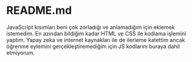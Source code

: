 <h1>README.md</h1>
JavaScript kısımları beni çok zorladığı ve anlamadığım için eklemek istemedim. En azından bildiğim kadar HTML ve CSS ile kodlama işlemini yaptım. Yapay zeka ve internet kaynakları ile de ilerleme katettim ancak öğrenme eylemini gerçekleştiremediğim için JS kodlarını buraya dahil etmiyorum.
